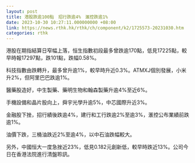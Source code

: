 ```yaml
---
layout: post
title: 港股跌逾100點　招行跌逾4%　滙控跌逾1%
date: 2023-10-30 10:27:11.000000000 +08:00
link: https://news.rthk.hk/rthk/ch/component/k2/1725573-20231030.htm
categories: rthk
---
```


港股在期指結算日窄幅上落，恒生指數初段最多曾跌逾170點，低見17225點，較早時報17297點，跌101點，跌幅0.58%。

科技指數由跌轉升，最多曾升逾1%，較早時升近0.3%。ATMXJ個別發展，小米升2%，但阿里巴巴跌逾1%。

醫藥股造好，中生製藥、藥明生物和翰森製藥升逾4%至近6%。

手機設備和晶片股向上，舜宇光學升逾5%，中芯國際升近3%。

金融股下挫，招行績後跌逾4%，建行和工行跌逾2%至逾3%，滙控公布業績前跌逾1%。

油價下跌，三桶油跌近2%至逾4%，以中石油跌幅較大。

另外，中國恒大一度急挫近23%，低見0.182元創新低，較早時跌近13%。公司今日在香港法院進行清盤聆訊。
